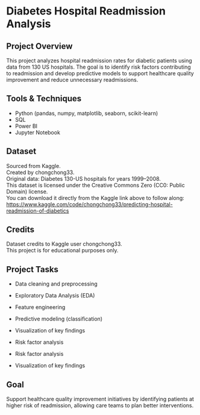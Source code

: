 # Diabetes Hospital Readmission Analysis

## Project Overview

This project analyzes hospital readmission rates for diabetic patients using data from 130 US hospitals. The goal is to identify risk factors contributing to readmission and develop predictive models to support healthcare quality improvement and reduce unnecessary readmissions.

## Tools & Techniques

- Python (pandas, numpy, matplotlib, seaborn, scikit-learn)
- SQL
- Power BI
- Jupyter Notebook

## Dataset

Sourced from Kaggle.  
Created by chongchong33.  
Original data: Diabetes 130-US hospitals for years 1999–2008.  
This dataset is licensed under the Creative Commons Zero (CC0: Public Domain) license.  
You can download it directly from the Kaggle link above to follow along:  
https://www.kaggle.com/code/chongchong33/predicting-hospital-readmission-of-diabetics


## Credits

Dataset credits to Kaggle user chongchong33.  
This project is for educational purposes only.

## Project Tasks

- Data cleaning and preprocessing
- Exploratory Data Analysis (EDA)
- Feature engineering
- Predictive modeling (classification)
- Visualization of key findings
- Risk factor analysis

- Risk factor analysis
- Visualization of key findings

## Goal

Support healthcare quality improvement initiatives by identifying patients at higher risk of readmission, allowing care teams to plan better interventions.
